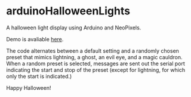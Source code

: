 # arduinoHalloweenLights
A halloween light display using Arduino and NeoPixels. 

Demo is avaliable [here](https://youtu.be/xuuKolMKQ08).

The code alternates between a default setting and a randomly chosen preset that mimics lightning, a ghost, an evil eye, and a magic cauldron. When a random preset is selected, messages are sent out the serial port indicating the start and stop of the preset (except for lightning, for which only the start is indicated.)

Happy Halloween!
